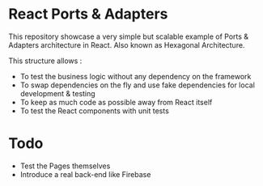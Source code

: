 # React Ports & Adapters

This repository showcase a very simple but scalable example of Ports & Adapters architecture in React.
Also known as Hexagonal Architecture.

This structure allows :
- To test the business logic without any dependency on the framework
- To swap dependencies on the fly and use fake dependencies for local development & testing
- To keep as much code as possible away from React itself
- To test the React components with unit tests

# Todo

- Test the Pages themselves
- Introduce a real back-end like Firebase
